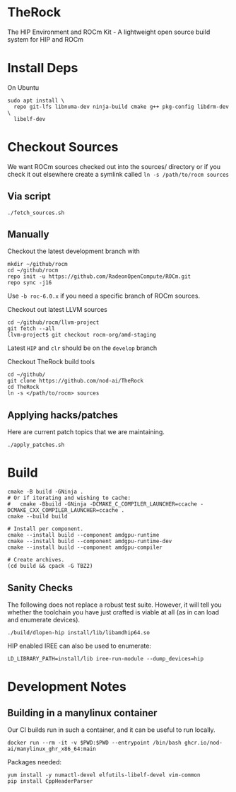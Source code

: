 # TheRock
The HIP Environment and ROCm Kit - A lightweight open source build system for HIP and ROCm

# Install Deps

On Ubuntu

```
sudo apt install \
  repo git-lfs libnuma-dev ninja-build cmake g++ pkg-config libdrm-dev \
  libelf-dev
```

# Checkout Sources

We want ROCm sources checked out into the sources/ directory or if you check it out elsewhere create a symlink called `ln -s /path/to/rocm sources`

## Via script

```
./fetch_sources.sh
```

## Manually

Checkout the latest development branch with
```
mkdir ~/github/rocm
cd ~/github/rocm
repo init -u https://github.com/RadeonOpenCompute/ROCm.git
repo sync -j16
```
Use `-b roc-6.0.x` if you need a specific branch of ROCm sources.  

Checkout out latest LLVM sources

```
cd ~/github/rocm/llvm-project
git fetch --all
llvm-project$ git checkout rocm-org/amd-staging
```
Latest `HIP` and `clr` should be on the `develop` branch

Checkout TheRock build tools
```
cd ~/github/
git clone https://github.com/nod-ai/TheRock
cd TheRock
ln -s </path/to/rocm> sources
```

## Applying hacks/patches

Here are current patch topics that we are maintaining.

```
./apply_patches.sh
```

# Build

```
cmake -B build -GNinja .
# Or if iterating and wishing to cache:
#   cmake -Bbuild -GNinja -DCMAKE_C_COMPILER_LAUNCHER=ccache -DCMAKE_CXX_COMPILER_LAUNCHER=ccache .
cmake --build build

# Install per component.
cmake --install build --component amdgpu-runtime
cmake --install build --component amdgpu-runtime-dev
cmake --install build --component amdgpu-compiler

# Create archives.
(cd build && cpack -G TBZ2)
```

## Sanity Checks

The following does not replace a robust test suite. However, it will tell you
whether the toolchain you have just crafted is viable at all (as in can load
and enumerate devices).

```
./build/dlopen-hip install/lib/libamdhip64.so
```

HIP enabled IREE can also be used to enumerate:

```
LD_LIBRARY_PATH=install/lib iree-run-module --dump_devices=hip
```

# Development Notes

## Building in a manylinux container

Our CI builds run in such a container, and it can be useful to run locally.

```
docker run --rm -it -v $PWD:$PWD --entrypoint /bin/bash ghcr.io/nod-ai/manylinux_ghr_x86_64:main
```

Packages needed:

```
yum install -y numactl-devel elfutils-libelf-devel vim-common
pip install CppHeaderParser
```
